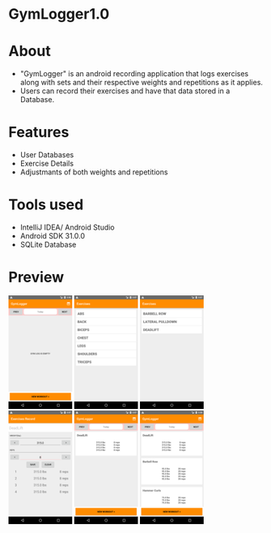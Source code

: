 # GymLogger1.0

# About
- "GymLogger" is an android  recording application that logs exercises along with sets and their respective weights and repetitions as it applies.
- Users can record their exercises and have that data stored in a Database.

# Features
- User Databases
- Exercise Details
- Adjustmants of both weights and repetitions
       
# Tools used
- IntelliJ IDEA/ Android Studio
- Android SDK 31.0.0 
- SQLite Database

# Preview
 <img alt = " " src="images/device-2022-03-10-150642.png" width=25% height=25%>   <img src="images/device-2022-03-10-150711.png" width=25% height=25%>
<img src="images/device-2022-03-10-150722.png" width=25% height=25%>              <img src="images/device-2022-03-10-150745.png " width=25% height=25%>
<img src="images/device-2022-03-10-150755.png" width=25% height=25%>              <img src="images/device-2022-03-10-150835.png" width=25% height=25%>






